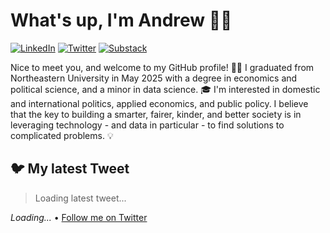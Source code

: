 # What's up, I'm Andrew 🤙🏼
[![LinkedIn](https://img.shields.io/badge/LinkedIn-0077B5?style=for-the-badge&logo=linkedin&logoColor=white)](https://www.linkedin.com/in/a-fielding) [![Twitter](https://img.shields.io/badge/Twitter-1DA1F2?style=for-the-badge&logo=twitter&logoColor=white)](https://twitter.com/andrewcfielding) [![Substack](https://img.shields.io/badge/Substack-FF6719?style=for-the-badge&logo=substack&logoColor=white)](https://andrewcfielding.substack.com)

Nice to meet you, and welcome to my GitHub profile! 👋🏼
I graduated from Northeastern University in May 2025 with a degree in economics and political science, and a minor in data science. 🎓
I'm interested in domestic and international politics, applied economics, and public policy. I believe that the key to building a smarter, fairer, kinder, and better society is in leveraging technology - and data in particular - to find solutions to complicated problems. 💡

<!-- TWITTER:START -->
## 🐦 My latest Tweet

> Loading latest tweet...

*Loading...* • [Follow me on Twitter](https://twitter.com/andrewcfielding)
<!-- TWITTER:END -->

<!--
**a-fielding81/a-fielding81** is a ✨ _special_ ✨ repository because its `README.md` (this file) appears on your GitHub profile.

Here are some ideas to get you started:

- 🔭 I’m currently working on ...
- 🌱 I’m currently learning ...
- 👯 I’m looking to collaborate on ...
- 🤔 I’m looking for help with ...
- 💬 Ask me about ...
- 📫 How to reach me: ...
- 😄 Pronouns: ...
- ⚡ Fun fact: ...
-->
